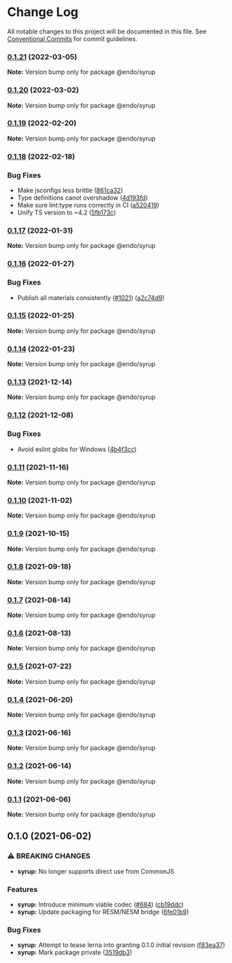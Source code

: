# Change Log

All notable changes to this project will be documented in this file.
See [Conventional Commits](https://conventionalcommits.org) for commit guidelines.

### [0.1.21](https://github.com/endojs/endo/compare/@endo/syrup@0.1.20...@endo/syrup@0.1.21) (2022-03-05)

**Note:** Version bump only for package @endo/syrup





### [0.1.20](https://github.com/endojs/endo/compare/@endo/syrup@0.1.19...@endo/syrup@0.1.20) (2022-03-02)

**Note:** Version bump only for package @endo/syrup





### [0.1.19](https://github.com/endojs/endo/compare/@endo/syrup@0.1.18...@endo/syrup@0.1.19) (2022-02-20)

**Note:** Version bump only for package @endo/syrup





### [0.1.18](https://github.com/endojs/endo/compare/@endo/syrup@0.1.17...@endo/syrup@0.1.18) (2022-02-18)


### Bug Fixes

* Make jsconfigs less brittle ([861ca32](https://github.com/endojs/endo/commit/861ca32a72f0a48410fd93b1cbaaad9139590659))
* Type definitions canot overshadow ([4d193fd](https://github.com/endojs/endo/commit/4d193fd3387dadd6f55fd51ad872f10878ef46f9))
* Make sure lint:type runs correctly in CI ([a520419](https://github.com/endojs/endo/commit/a52041931e72cb7b7e3e21dde39c099cc9f262b0))
* Unify TS version to ~4.2 ([5fb173c](https://github.com/endojs/endo/commit/5fb173c05c9427dca5adfe66298c004780e8b86c))



### [0.1.17](https://github.com/endojs/endo/compare/@endo/syrup@0.1.16...@endo/syrup@0.1.17) (2022-01-31)

**Note:** Version bump only for package @endo/syrup





### [0.1.16](https://github.com/endojs/endo/compare/@endo/syrup@0.1.15...@endo/syrup@0.1.16) (2022-01-27)


### Bug Fixes

* Publish all materials consistently ([#1021](https://github.com/endojs/endo/issues/1021)) ([a2c74d9](https://github.com/endojs/endo/commit/a2c74d9de68a325761d62e1b2187a117ef884571))



### [0.1.15](https://github.com/endojs/endo/compare/@endo/syrup@0.1.14...@endo/syrup@0.1.15) (2022-01-25)

**Note:** Version bump only for package @endo/syrup





### [0.1.14](https://github.com/endojs/endo/compare/@endo/syrup@0.1.13...@endo/syrup@0.1.14) (2022-01-23)

**Note:** Version bump only for package @endo/syrup





### [0.1.13](https://github.com/endojs/endo/compare/@endo/syrup@0.1.12...@endo/syrup@0.1.13) (2021-12-14)

**Note:** Version bump only for package @endo/syrup





### [0.1.12](https://github.com/endojs/endo/compare/@endo/syrup@0.1.11...@endo/syrup@0.1.12) (2021-12-08)


### Bug Fixes

* Avoid eslint globs for Windows ([4b4f3cc](https://github.com/endojs/endo/commit/4b4f3ccaf3f5e8d53faefb4264db343dd603bf80))



### [0.1.11](https://github.com/endojs/endo/compare/@endo/syrup@0.1.10...@endo/syrup@0.1.11) (2021-11-16)

**Note:** Version bump only for package @endo/syrup





### [0.1.10](https://github.com/endojs/endo/compare/@endo/syrup@0.1.9...@endo/syrup@0.1.10) (2021-11-02)

**Note:** Version bump only for package @endo/syrup





### [0.1.9](https://github.com/endojs/endo/compare/@endo/syrup@0.1.8...@endo/syrup@0.1.9) (2021-10-15)

**Note:** Version bump only for package @endo/syrup





### [0.1.8](https://github.com/endojs/endo/compare/@endo/syrup@0.1.7...@endo/syrup@0.1.8) (2021-09-18)

**Note:** Version bump only for package @endo/syrup





### [0.1.7](https://github.com/endojs/endo/compare/@endo/syrup@0.1.6...@endo/syrup@0.1.7) (2021-08-14)

**Note:** Version bump only for package @endo/syrup





### [0.1.6](https://github.com/endojs/endo/compare/@endo/syrup@0.1.5...@endo/syrup@0.1.6) (2021-08-13)

**Note:** Version bump only for package @endo/syrup





### [0.1.5](https://github.com/endojs/endo/compare/@endo/syrup@0.1.4...@endo/syrup@0.1.5) (2021-07-22)

**Note:** Version bump only for package @endo/syrup





### [0.1.4](https://github.com/endojs/endo/compare/@endo/syrup@0.1.3...@endo/syrup@0.1.4) (2021-06-20)

**Note:** Version bump only for package @endo/syrup





### [0.1.3](https://github.com/endojs/endo/compare/@endo/syrup@0.1.2...@endo/syrup@0.1.3) (2021-06-16)

**Note:** Version bump only for package @endo/syrup





### [0.1.2](https://github.com/endojs/endo/compare/@endo/syrup@0.1.1...@endo/syrup@0.1.2) (2021-06-14)

**Note:** Version bump only for package @endo/syrup





### [0.1.1](https://github.com/endojs/endo/compare/@endo/syrup@0.1.0...@endo/syrup@0.1.1) (2021-06-06)

**Note:** Version bump only for package @endo/syrup





## 0.1.0 (2021-06-02)


### ⚠ BREAKING CHANGES

* **syrup:** No longer supports direct use from CommonJS

### Features

* **syrup:** Introduce minimum viable codec ([#684](https://github.com/endojs/endo/issues/684)) ([cb19ddc](https://github.com/endojs/endo/commit/cb19ddcaae9074742181250976fdf408dd18062b))
* **syrup:** Update packaging for RESM/NESM bridge ([6fe01b9](https://github.com/endojs/endo/commit/6fe01b9173be6e03c597bf011bc96480101af1e9))


### Bug Fixes

* **syrup:** Attempt to tease lerna into granting 0.1.0 initial revision ([f83ea37](https://github.com/endojs/endo/commit/f83ea37f9cb7685dbb10d2df39ee8b110c485fba))
* **syrup:** Mark package private ([3519db3](https://github.com/endojs/endo/commit/3519db3e9c761e3b4132cf11e6711292847ce5c4))
